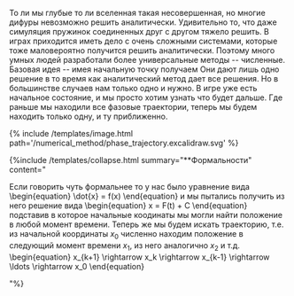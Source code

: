 То ли мы глубые то ли вселенная такая несовершенная,
но многие дифуры невозможно решить аналитически. 
Удивительно то, что даже симуляция пружинок соединенных друг с другом 
тяжело решить. 
В играх приходится иметь дело с очень сложными системами,
 которые тоже маловероятно получится решить аналитически. 
Поэтому много умных людей разработали более универсальные методы -- численные. 
Базовая идея -- имея начальную точку получаем 
Они дают лишь одно решение в то время как аналитический метод дает все решения. 
Но в большинстве случаев нам только одно и нужно. В игре уже есть начальное состояние,
и мы просто хотим узнать что будет дальше.  Где раньше мы находили все фазовые траектории, теперь мы будем находить только одну, и ту приближенно.

{% include /templates/image.html path='/numerical_method/phase_trajectory.excalidraw.svg' %}

{%include /templates/collapse.html summary="**Формальности" 
content="

Если говорить чуть формальнее то у нас было уравнение вида
\begin{equation}
    \dot{x} = f(x)
\end{equation}
и мы пытались получить из него решение вида
\begin{equation}
    x = F(t) + C
\end{equation}
подставив в которое начальные коодинаты мы могли найти положение в любой момент времени.
Теперь же мы будем искать траекторию, т.е. из начальной координаты $x_0$ численно находим положение в следующий момент времени $x_1$, из него аналогично $x_2$ и т.д.
\begin{equation}
    x_{k+1} \rightarrow x_k \rightarrow x_{k-1} \rightarrow \ldots \rightarrow x_0
\end{equation}

"%}
